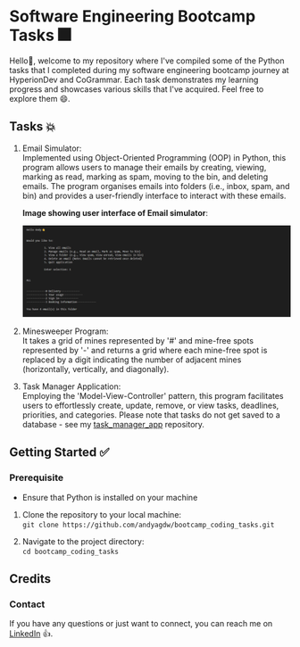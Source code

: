 # Software Engineering Bootcamp Tasks 🎆

Hello👋, welcome to my repository where I've compiled some of the Python tasks that I completed during my software engineering
bootcamp journey at HyperionDev and CoGrammar. Each task demonstrates my learning progress and showcases various skills that
I've acquired. Feel free to explore them 😄.

## Tasks 💥

1. Email Simulator: <br>
   Implemented using Object-Oriented Programming (OOP) in Python, this program allows users to manage their emails by creating,
   viewing, marking as read, marking as spam, moving to the bin, and deleting emails. The program organises emails into folders
   (i.e., inbox, spam, and bin) and provides a user-friendly interface to interact with these emails.

   **Image showing user interface of Email simulator**:

   ![User interface of Email program](/Images/email_inbox.png)

2. Minesweeper Program: <br>
   It takes a grid of mines represented by '#' and mine-free spots represented by '-' and returns a grid where each mine-free spot is
   replaced by a digit indicating the number of adjacent mines (horizontally, vertically, and diagonally).
   
3. Task Manager Application: <br>
   Employing the 'Model-View-Controller' pattern, this program facilitates users to effortlessly create, update, remove, or view tasks,
   deadlines, priorities, and categories. Please note that tasks do not get saved to a database - see my
   [task_manager_app](https://github.com/andyagdw/task_manager_app) repository.

## Getting Started ✅

### Prerequisite
- Ensure that Python is installed on your machine

1) Clone the repository to your local machine: <br>
`git clone https://github.com/andyagdw/bootcamp_coding_tasks.git`

2) Navigate to the project directory: <br>
`cd bootcamp_coding_tasks`

## Credits
### Contact

If you have any questions or just want to connect, you can reach me on [LinkedIn](https://www.linkedin.com/in/andyagyeidwumah/) 👍.
